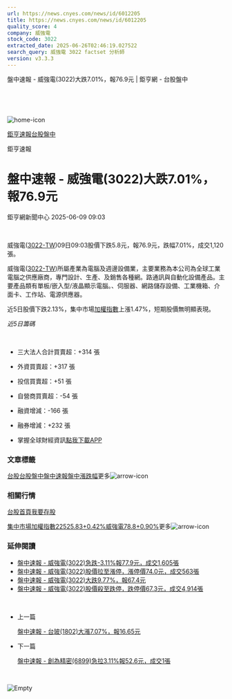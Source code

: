 ```yaml
---
url: https://news.cnyes.com/news/id/6012205
title: https://news.cnyes.com/news/id/6012205
quality_score: 4
company: 威強電
stock_code: 3022
extracted_date: 2025-06-26T02:46:19.027522
search_query: 威強電 3022 factset 分析師
version: v3.3.3
---
```


盤中速報 - 威強電(3022)大跌7.01%，報76.9元 | 鉅亨網 - 台股盤中

‌

‌

![home-icon](/assets/icons/breadCrumb/symbol-icon-home.svg)

[鉅亨速報](/news/cat/anue_live)[台股盤中](/news/cat/tw_live)

鉅亨速報

# 盤中速報 - 威強電(3022)大跌7.01%，報76.9元

鉅亨網新聞中心 2025-06-09 09:03

‌

威強電([3022-TW](https://www.cnyes.com/twstock/3022))09日09:03股價下跌5.8元，報76.9元，跌幅7.01%，成交1,120張。

威強電([3022-TW](https://www.cnyes.com/twstock/3022))所屬產業為電腦及週邊設備業，主要業務為本公司為全球工業電腦之供應廠商，專門設計、生產、及銷售各種網。路通訊與自動化設備產品。主要產品類有單板/嵌入型/液晶顯示電腦。、伺服器、網路儲存設備、工業機箱、介面卡、工作站、電源供應器。

近5日股價下跌2.13%，集中市場[加權指數](https://invest.cnyes.com/index/TWS/TSE01)上漲1.47%，短期股價無明顯表現。

*近5日籌碼*

‌

* 三大法人合計買賣超：+314 張
* 外資買賣超：+317 張
* 投信買賣超：+51 張
* 自營商買賣超：-54 張
* 融資增減：-166 張
* 融券增減：+232 張

* 掌握全球財經資訊[點我下載APP](http://www.cnyes.com/app/?utm_source=mweb&utm_medium=HamMenuBanner&utm_campaign=fixed&utm_content=entr)

### 文章標籤

[台股](https://news.cnyes.com/tag/台股 "台股")[台股盤中](https://news.cnyes.com/tag/台股盤中 "台股盤中")[盤中速報](https://news.cnyes.com/tag/盤中速報 "盤中速報")[盤中漲跌幅](https://news.cnyes.com/tag/盤中漲跌幅 "盤中漲跌幅")更多![arrow-icon](/assets/icons/arrows/arrow-down.svg)

### 相關行情

[台股首頁](https://www.cnyes.com/twstock)[我要存股](https://supr.link/8OHaU)

[集中市場加權指數22525.83+0.42%](https://invest.cnyes.com/index/TWS/TSE01)[威強電78.8+0.90%](https://www.cnyes.com/twstock/3022)更多![arrow-icon](/assets/icons/arrows/arrow-down.svg)

### 延伸閱讀

* [盤中速報 - 威強電(3022)急跌-3.11%報77.9元，成交1,605張](/news/id/5937601)
* [盤中速報 - 威強電(3022)股價拉至漲停，漲停價74.0元，成交563張](/news/id/5933203)
* [盤中速報 - 威強電(3022)大跌9.77%，報67.4元](/news/id/5929788)
* [盤中速報 - 威強電(3022)股價殺至跌停，跌停價67.3元，成交4,914張](/news/id/5929776)

‌

* 上一篇

  [盤中速報 - 台玻(1802)大漲7.07%，報16.65元](/news/id/6012636)
* 下一篇

  [盤中速報 - 創為精密(6899)急拉3.11%報52.6元，成交1張](/news/id/6010030)

‌

![Empty](/assets/icons/skeleton/empty-image.svg)

‌